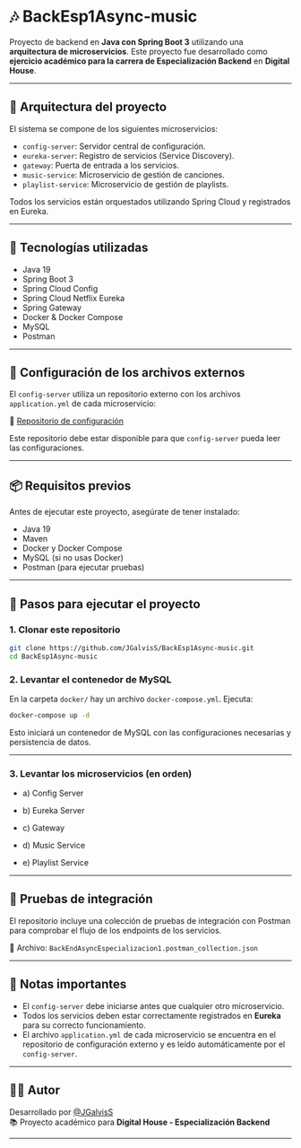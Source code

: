 # 🎶 BackEsp1Async-music

Proyecto de backend en **Java con Spring Boot 3** utilizando una **arquitectura de microservicios**. Este proyecto fue desarrollado como **ejercicio académico para la carrera de Especialización Backend** en **Digital House**.

---

## 🧩 Arquitectura del proyecto

El sistema se compone de los siguientes microservicios:

- `config-server`: Servidor central de configuración.
- `eureka-server`: Registro de servicios (Service Discovery).
- `gateway`: Puerta de entrada a los servicios.
- `music-service`: Microservicio de gestión de canciones.
- `playlist-service`: Microservicio de gestión de playlists.

Todos los servicios están orquestados utilizando Spring Cloud y registrados en Eureka.

---

## 🧰 Tecnologías utilizadas

- Java 19
- Spring Boot 3
- Spring Cloud Config
- Spring Cloud Netflix Eureka
- Spring Gateway
- Docker & Docker Compose
- MySQL
- Postman

---

## 📁 Configuración de los archivos externos

El `config-server` utiliza un repositorio externo con los archivos `application.yml` de cada microservicio:

🔗 [Repositorio de configuración](https://github.com/JGalvisS/repaso-config-Backend1Esp)

Este repositorio debe estar disponible para que `config-server` pueda leer las configuraciones.

---

## 📦 Requisitos previos

Antes de ejecutar este proyecto, asegúrate de tener instalado:

- Java 19
- Maven
- Docker y Docker Compose
- MySQL (si no usas Docker)
- Postman (para ejecutar pruebas)

---

## 🚀 Pasos para ejecutar el proyecto

### 1. Clonar este repositorio

```bash
git clone https://github.com/JGalvisS/BackEsp1Async-music.git
cd BackEsp1Async-music
```

### 2. Levantar el contenedor de MySQL

En la carpeta `docker/` hay un archivo `docker-compose.yml`. Ejecuta:

```bash
docker-compose up -d
```

Esto iniciará un contenedor de MySQL con las configuraciones necesarias y persistencia de datos.

---

### 3. Levantar los microservicios (en orden)

- a) Config Server

- b) Eureka Server

- c) Gateway

- d) Music Service

- e) Playlist Service


---

## 🧪 Pruebas de integración

El repositorio incluye una colección de pruebas de integración con Postman para comprobar el flujo de los endpoints de los servicios.

📁 Archivo: `BackEndAsyncEspecializacion1.postman_collection.json`

---

## 📎 Notas importantes

- El `config-server` debe iniciarse antes que cualquier otro microservicio.
- Todos los servicios deben estar correctamente registrados en **Eureka** para su correcto funcionamiento.
- El archivo `application.yml` de cada microservicio se encuentra en el repositorio de configuración externo y es leído automáticamente por el `config-server`.

---

## 🧑‍💻 Autor

Desarrollado por [@JGalvisS](https://github.com/JGalvisS)  
📚 Proyecto académico para **Digital House - Especialización Backend**

---
